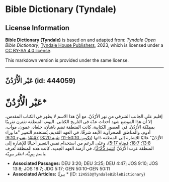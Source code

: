 # Bible Dictionary (Tyndale)

## License Information

**Bible Dictionary (Tyndale)** is based on and adapted from: _Tyndale Open Bible Dictionary_, [Tyndale House Publishers](https://tyndaleopenresources.com/), 2023, which is licensed under a [CC BY-SA 4.0 license](https://creativecommons.org/licenses/by-sa/4.0/legalcode.en).

This markdown version is provided under the same license.



--------------------------------

## عَبْر الْأُرْدُنّ (id: 444059)

عَبْر الْأُرْدُنّ\*
===================

إقليم على الجانب الشرقي من نهر الأرْدُنّ. مع أنّ هذا الاسم لا يظهر في الكتاب المقدس، إلا أن هذا الموضع شهد أحداث عدّة في التاريخ الكتابي. اليوم، المنطقة تقترن تقريبًا بمملكة الأرْدُنّ. في العصور الكتابية، كانت المنطقة تضم باشان، جلعاد، عمون، موآب، أدوم، والمناطق الصحراوية الأبعد شرقًا. في العهد القديم، يُستخدم التعبير "ما وراء الأرْدُنّ" غالبًا للإشارة إلى المنطقة ذاتها ([تكوين 50:10–11؛](https://ref.ly/Gen50:10-Gen50:11) [تثنية 3:20؛](https://ref.ly/Deut3:20) [4:47؛](https://ref.ly/Deut4:47) [يشوع 9:10؛](https://ref.ly/Josh9:10) [13:8؛](https://ref.ly/Josh13:8) [18:7؛](https://ref.ly/Josh18:7) [قضاة 5:17](https://ref.ly/Judg5:17))، وعلى الرغم من استخدام نفس التعبير أحيانًا للإشارة إلى المنطقة غرب الأرْدُنّ ([تثنية 3:25](https://ref.ly/Deut3:25)). في أزمنة العهد الجديد، كانت هذه المنطقة تُعرف باسم بِيرِيَّة. *انظر* بيرِيّة.

* **Associated Passages:** DEU 3:20; DEU 3:25; DEU 4:47; JOS 9:10; JOS 13:8; JOS 18:7; JDG 5:17; GEN 50:10–GEN 50:11
* **Associated Articles:** بيريَّا * (ID: `124553@TyndaleBibleDictionary`)

